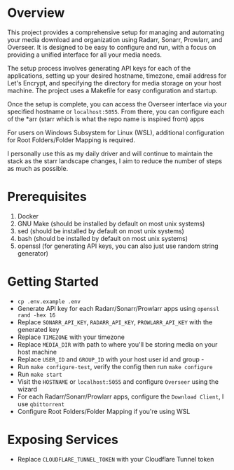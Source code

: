 # Overview

This project provides a comprehensive setup for managing and automating your media download and organization using Radarr, Sonarr, Prowlarr, and Overseer. It is designed to be easy to configure and run, with a focus on providing a unified interface for all your media needs.

The setup process involves generating API keys for each of the applications, setting up your desired hostname, timezone, email address for Let's Encrypt, and specifying the directory for media storage on your host machine. The project uses a Makefile for easy configuration and startup.

Once the setup is complete, you can access the Overseer interface via your specified hostname or `localhost:5055`. From there, you can configure each of the *arr (starr which is what the repo name is inspired from) apps

For users on Windows Subsystem for Linux (WSL), additional configuration for Root Folders/Folder Mapping is required.

I personally use this as my daily driver and will continue to maintain the stack as the starr landscape changes, I aim to reduce the number of steps as much as possible.

# Prerequisites

1. Docker
2. GNU Make (should be installed by default on most unix systems)
3. sed (should be installed by default on most unix systems)
4. bash (should be installed by default on most unix systems)
6. openssl (for generating API keys, you can also just use random string generator)

# Getting Started

- `cp .env.example .env`
- Generate API key for each Radarr/Sonarr/Prowlarr apps using `openssl rand -hex 16`
- Replace `SONARR_API_KEY`, `RADARR_API_KEY`, `PROWLARR_API_KEY` with the generated key
- Replace `TIMEZONE` with your timezone
- Replace `MEDIA_DIR` with path to where you'll be storing media on your host machine
- Replace `USER_ID` and `GROUP_ID` with your host user id and group -
- Run `make configure-test`, verify the config then run `make configure`
- Run `make start`
- Visit the `HOSTNAME` or `localhost:5055` and configure `Overseer` using the wizard
- For each Radarr/Sonarr/Prowlarr apps, configure the `Download Client`, I use `qbittorrent`
- Configure Root Folders/Folder Mapping if you're using WSL

# Exposing Services

- Replace `CLOUDFLARE_TUNNEL_TOKEN` with your Cloudflare Tunnel token